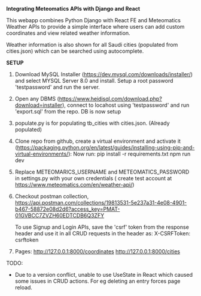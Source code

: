 **Integrating Meteomatics APIs with Django and React**

This webapp combines Python Django with React FE and Meteomatics Weather APIs to provide a simple interface where users can add custom coordinates and view related weather information. 

Weather information is also shown for all Saudi cities (populated from cities.json) which can be searched using autocomplete.


**SETUP**
1.    Download MySQL Installer (https://dev.mysql.com/downloads/installer/) and select MYSQL Server 8.0 and install. Setup a root password 'testpassword' and run the server.
   
2. Open any DBMS (https://www.heidisql.com/download.php?download=installer), connect to locahost using 'testpassword' and run 'export.sql' from the repo. DB is now setup
   
3. populate.py is for populating tb_cities with cities.json. (Already populated)

4. Clone repo from github, create a virtual environment and activate it (https://packaging.python.org/en/latest/guides/installing-using-pip-and-virtual-environments/):
Now run:
	pip install -r requirements.txt
	npm run dev

5. Replace METEOMARICS_USERNAME and METEOMATICS_PASSWORD in settings.py with your own credentials ( create test account at https://www.meteomatics.com/en/weather-api/)

6. Checkout postman collection, https://api.postman.com/collections/19813531-5e237a31-4e08-4901-b467-58872e08d2d6?access_key=PMAT-01GVBCC7ZVZH60EDTCDB6Q3ZFY

	To use Signup and Login APIs, save the 'csrf' token from the response header and use it in all CRUD requests in the header as: X-CSRFToken: csrftoken
   
9. Pages: http://127.0.0.1:8000/coordinates
http://127.0.0.1:8000/cities



TODO:
- Due to a version conflict, unable to use UseState in React which caused some issues in CRUD actions. For eg deleting an entry forces page reload.
